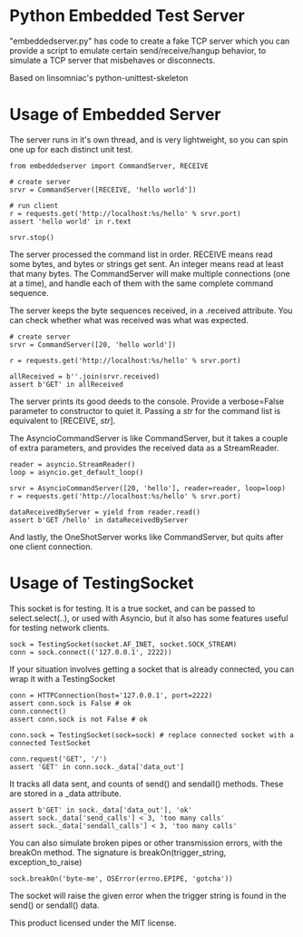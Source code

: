 Python Embedded Test Server
========================

"embeddedserver.py" has code to create a fake TCP server which you can
provide a script to emulate certain send/receive/hangup behavior, to
simulate a TCP server that misbehaves or disconnects.  

Based on linsomniac's python-unittest-skeleton

Usage of Embedded Server
===========================


The server runs in it's own thread, and is very lightweight, so you can spin one up for
each distinct unit test.

    from embeddedserver import CommandServer, RECEIVE
    
    # create server
    srvr = CommandServer([RECEIVE, 'hello world'])
    
    # run client
    r = requests.get('http://localhost:%s/hello' % srvr.port)
    assert 'hello world' in r.text
    
    srvr.stop()
    
    
The server processed the command list in order.  RECEIVE means read some bytes, and bytes or strings get sent. 
An integer means read at least that many bytes.   The CommandServer will make multiple connections (one at a time), 
and handle each of them with the same complete command sequence.


The server keeps the byte sequences received, in a .received attribute.  You can check whether what was received
was what was expected.

    # create server
    srvr = CommandServer([20, 'hello world'])
    
    r = requests.get('http://localhost:%s/hello' % srvr.port)
    
    allReceived = b''.join(srvr.received)
    assert b'GET' in allReceived
    
    
The server prints its good deeds to the console.  Provide a verbose=False parameter to constructor
to quiet it.  Passing a *str* for the command list is equivalent to \[RECEIVE, *str*].

The AsyncioCommandServer is like CommandServer, but it takes a couple of extra parameters, and provides 
the received data as a StreamReader.

    reader = asyncio.StreamReader()
    loop = asyncio.get_default_loop()
    
    srvr = AsyncioCommandServer([20, 'hello'], reader=reader, loop=loop)
    r = requests.get('http://localhost:%s/hello' % srvr.port)
    
    dataReceivedByServer = yield from reader.read()
    assert b'GET /hello' in dataReceivedByServer
    
    
 
 And lastly, the OneShotServer works like CommandServer, but quits after one client connection.
  
  
  
  
Usage of TestingSocket
===========================

This socket is for testing.  It is a true socket, and can be passed to select.select(..), or used with Asyncio, but 
it also has some features useful for testing network clients.


    sock = TestingSocket(socket.AF_INET, socket.SOCK_STREAM)
    conn = sock.connect(('127.0.0.1', 2222))


If your situation involves getting a socket that is already connected, you can wrap it with a TestingSocket

    conn = HTTPConnection(host='127.0.0.1', port=2222)
    assert conn.sock is False # ok
    conn.connect()
    assert conn.sock is not False # ok
    
    conn.sock = TestingSocket(sock=sock) # replace connected socket with a connected TestSocket
    
    conn.request('GET', '/')
    assert 'GET' in conn.sock._data['data_out']
    

It tracks all data sent, and counts of send() and sendall() methods.  These are stored in 
a _data attribute.

    assert b'GET' in sock._data['data_out'], 'ok'
    assert sock._data['send_calls'] < 3, 'too many calls'
    assert sock._data['sendall_calls'] < 3, 'too many calls'
    
    
You can also simulate broken pipes or other transmission errors, with the breakOn method.  The signature
is breakOn(trigger_string, exception_to_raise)

    sock.breakOn('byte-me', OSError(errno.EPIPE, 'gotcha'))
    
The socket will raise the given error when the trigger string is found in the send() or sendall() data.



This product licensed under the MIT license.